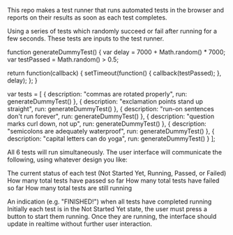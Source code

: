 This repo makes a test runner that runs automated tests in the browser and reports on their results as soon as each test completes.

Using a series of tests which randomly succeed or fail after running for a few seconds. These tests are inputs to the test runner.


function generateDummyTest() {
  var delay = 7000 + Math.random() * 7000;
  var testPassed = Math.random() > 0.5;

  return function(callback) {
    setTimeout(function() {
      callback(testPassed);
    }, delay);
  };
}

var tests = [
  { description: "commas are rotated properly",          run: generateDummyTest() },
  { description: "exclamation points stand up straight", run: generateDummyTest() },
  { description: "run-on sentences don't run forever",   run: generateDummyTest() },
  { description: "question marks curl down, not up",     run: generateDummyTest() },
  { description: "semicolons are adequately waterproof", run: generateDummyTest() },
  { description: "capital letters can do yoga",          run: generateDummyTest() }
];

All 6 tests will run simultaneously. The user interface will communicate the following, using whatever design you like:

The current status of each test (Not Started Yet, Running, Passed, or Failed)
How many total tests have passed so far
How many total tests have failed so far
How many total tests are still running

An indication (e.g. "FINISHED!") when all tests have completed running
Initially each test is in the Not Started Yet state, the user must press a button to start them running. Once they are running, the interface should update in realtime without further user interaction.

